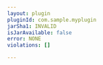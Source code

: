 ```yaml
---
layout: plugin
pluginId: com.sample.myplugin
jarSha1: INVALID
isJarAvailable: false
error: NONE
violations: []

---
```

